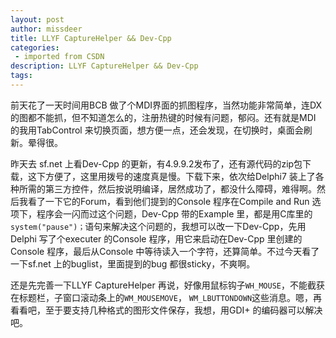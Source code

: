 ```yaml
---
layout: post
author: missdeer
title: LLYF CaptureHelper && Dev-Cpp
categories: 
 - imported from CSDN
description: LLYF CaptureHelper && Dev-Cpp
tags: 
---
```


前天花了一天时间用BCB 做了个MDI界面的抓图程序，当然功能非常简单，连DX的图都不能抓，但不知道怎么的，注册热键的时候有问题，郁闷。还有就是MDI 的我用TabControl 来切换页面，想方便一点，还会发现，在切换时，桌面会刷新。晕得很。

昨天去 sf.net 上看Dev-Cpp 的更新，有4.9.9.2发布了，还有源代码的zip包下载，这下方便了，这里用拨号的速度真是慢。下载下来，依次给Delphi7 装上了各种所需的第三方控件，然后按说明编译，居然成功了，都没什么障碍，难得啊。然后我看了一下它的Forum，看到他们提到的Console 程序在Compile and Run 选项下，程序会一闪而过这个问题，Dev-Cpp 带的Example 里，都是用C库里的`system("pause")；`语句来解决这个问题的，我想可以改一下Dev-Cpp，先用Delphi 写了个executer 的Console 程序，用它来启动在Dev-Cpp 里创建的Console 程序，最后从Console 中等待读入一个字符，还算简单。不过今天看了一下sf.net 上的buglist，里面提到的bug 都很sticky，不爽啊。

还是先完善一下LLYF CaptureHelper 再说，好像用鼠标钩子`WH_MOUSE`，不能截获在标题栏，子窗口滚动条上的`WM_MOUSEMOVE`， `WM_LBUTTONDOWN`这些消息。嗯，再看看吧，至于要支持几种格式的图形文件保存，我想，用GDI+ 的编码器可以解决吧。

